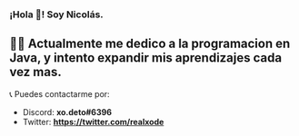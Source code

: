### ¡Hola 👋! Soy Nicolás.


## 👨‍💻 Actualmente me dedico a la **programacion** en **Java**, y intento expandir mis aprendizajes cada vez mas.

📞 Puedes contactarme por:
  - Discord: **xo.deto#6396**
  - Twitter: **https://twitter.com/realxode**
